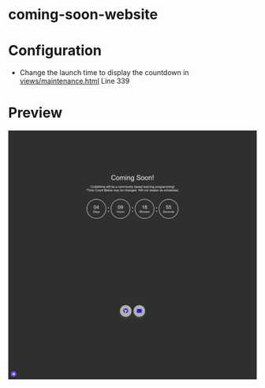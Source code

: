 # coming-soon-website

# Configuration

- Change the launch time to display the countdown in [views/maintenance.html](https://github.com/CodeNime/coming-soon-website/edit/main/views/maintenance.html) Line 339

# Preview

![png](https://raw.githubusercontent.com/CodeNime/coming-soon-website/main/assets/CodeNime%20-%20Coming%20Soon!.png "ss")
